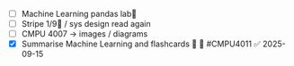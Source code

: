 
- [ ] Machine Learning pandas lab📅 
- [ ] Stripe 1/9🔺  / sys design read again
- [ ] CMPU 4007 -> images / diagrams
- [x] Summarise Machine Learning and flashcards 🔽 🔁 #CMPU4011 ✅ 2025-09-15
